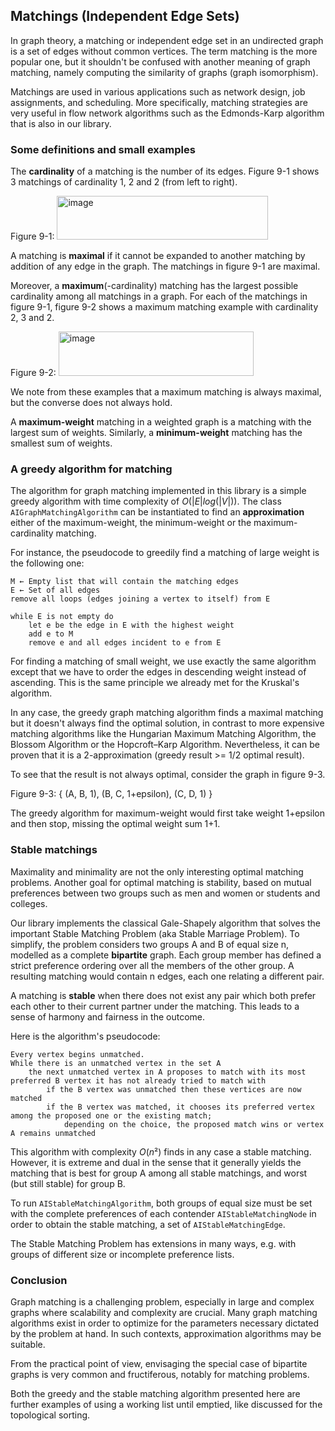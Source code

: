 ## Matchings (Independent Edge Sets)
In graph theory, a matching or independent edge set in an undirected graph is a set of edges without common vertices. 
The term matching is the more popular one, but it shouldn't be confused with another meaning of graph matching, namely computing the similarity of graphs (graph isomorphism).

Matchings are used in various applications such as network design, job assignments, and scheduling. 
More specifically, matching strategies are very useful in flow network algorithms such as the Edmonds-Karp algorithm that is also in our library.

### Some definitions and small examples
The **cardinality** of a matching is the number of its edges. Figure 9-1 shows 3 matchings of cardinality 1, 2 and 2 (from left to right).

Figure 9-1: <img width="338" height="70" alt="image" src="https://github.com/user-attachments/assets/b7e53772-9506-4116-832d-7c0607fff34b" />

A matching is **maximal** if it cannot be expanded to another matching by addition of any edge in the graph.
The matchings in figure 9-1 are maximal.

Moreover, a **maximum**(-cardinality) matching has the largest possible cardinality among all matchings in a graph.
For each of the matchings in figure 9-1, figure 9-2 shows a maximum matching example with cardinality 2, 3 and 2.

Figure 9-2: <img width="312" height="71" alt="image" src="https://github.com/user-attachments/assets/53485f3d-28e5-4f17-b072-790cbaba5552" />

We note from these examples that a maximum matching is always maximal, but the converse does not always hold.

A **maximum-weight** matching in a weighted graph is a matching with the largest sum of weights. 
Similarly, a **minimum-weight** matching has the smallest sum of weights.

### A greedy algorithm for matching
The algorithm for graph matching implemented in this library is a simple greedy algorithm with time complexity of $O(|E|log(|V|))$.
The class ```AIGraphMatchingAlgorithm``` can be instantiated to find an **approximation** either of the maximum-weight, the minimum-weight or the maximum-cardinality matching.

For instance, the pseudocode to greedily find a matching of large weight is the following one:
```
M ← Empty list that will contain the matching edges
E ← Set of all edges
remove all loops (edges joining a vertex to itself) from E

while E is not empty do
    let e be the edge in E with the highest weight
    add e to M
    remove e and all edges incident to e from E
```
For finding a matching of small weight, we use exactly the same algorithm except that we have to order the edges in descending weight instead of ascending.
This is the same principle we already met for the Kruskal's algorithm.

In any case, the greedy graph matching algorithm finds a maximal matching but it doesn't always find the optimal solution, in contrast to more expensive matching algorithms like the Hungarian Maximum Matching Algorithm, the Blossom Algorithm or the Hopcroft–Karp Algorithm.
Nevertheless, it can be proven that it is a 2-approximation (greedy result >= 1/2 optimal result).

To see that the result is not always optimal, consider the graph in figure 9-3.

Figure 9-3: { (A, B, 1), (B, C, 1+epsilon), (C, D, 1) }

The greedy algorithm for maximum-weight would first take weight 1+epsilon and then stop, missing the optimal weight sum 1+1.

### Stable matchings
Maximality and minimality are not the only interesting optimal matching problems.
Another goal for optimal matching is stability, based on mutual preferences between two groups such as men and women or students and colleges.

Our library implements the classical Gale-Shapely algorithm that solves the important Stable Matching Problem (aka Stable Marriage Problem).
To simplify, the problem considers two groups A and B of equal size n, modelled as a complete **bipartite** graph.
Each group member has defined a strict preference ordering over all the members of the other group.
A resulting matching would contain n edges, each one relating a different pair.

A matching is **stable** when there does not exist any pair which both prefer each other to their current partner under the matching.
This leads to a sense of harmony and fairness in the outcome. 

Here is the algorithm's pseudocode:
```
Every vertex begins unmatched.
While there is an unmatched vertex in the set A
    the next unmatched vertex in A proposes to match with its most preferred B vertex it has not already tried to match with
        if the B vertex was unmatched then these vertices are now matched
        if the B vertex was matched, it chooses its preferred vertex among the proposed one or the existing match;
            depending on the choice, the proposed match wins or vertex A remains unmatched
```
This algorithm with complexity $O(n²)$ finds in any case a stable matching. However, it is extreme and dual in the sense that it generally yields the matching that is best for group A among all stable matchings, and worst (but still stable) for group B.

To run ```AIStableMatchingAlgorithm```, both groups of equal size must be set with the complete preferences of each contender ```AIStableMatchingNode``` in order to obtain the stable matching, a set of ```AIStableMatchingEdge```. 

The Stable Matching Problem has extensions in many ways, e.g. with groups of different size or incomplete preference lists. 
### Conclusion
Graph matching is a challenging problem, especially in large and complex graphs where scalability and complexity are crucial.
Many graph matching algorithms exist in order to optimize for the parameters necessary dictated by the problem at hand.
In such contexts, approximation algorithms may be suitable.

From the practical point of view, envisaging the special case of bipartite graphs is very common and fructiferous, notably for matching problems.

Both the greedy and the stable matching algorithm presented here are further examples of using a working list until emptied, like discussed for the topological sorting.
